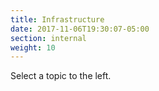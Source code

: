 ```yaml
---
title: Infrastructure
date: 2017-11-06T19:30:07-05:00
section: internal
weight: 10
---
```


Select a topic to the left.
